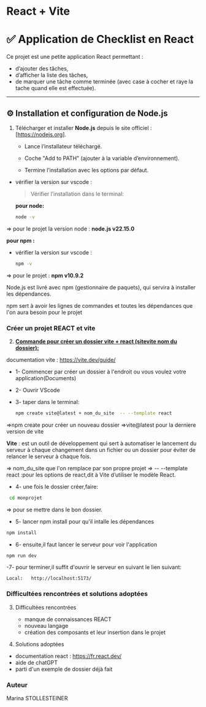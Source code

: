# React + Vite

# ✅ Application de Checklist en React

Ce projet est une petite application React permettant :
- d’ajouter des tâches,
- d’afficher la liste des tâches,
- de marquer une tâche comme terminée (avec case à cocher et raye la tache quand elle est effectuée).

---

## ⚙️ Installation et configuration de Node.js

1. Télécharger et installer **Node.js** depuis le site officiel : [https://nodejs.org].  

   - Lance l’installateur téléchargé.

   - Coche "Add to PATH" (ajouter à la variable d’environnement).

   - Termine l’installation avec les options par défaut.

- vérifier la version sur vscode : 

   > Vérifier l’installation dans le terminal:

   **pour node:**
   ```bash
   node -v

 => pour le projet la version node : 
    **node.js v22.15.0**

   **pour npm :**
- vérifier la version sur vscode : 
    ```bash
   npm -v

=> pour le projet :
    **npm v10.9.2**


Node.js est livré avec npm (gestionnaire de paquets), qui servira à installer les dépendances.

npm sert à avoir les lignes de commandes et toutes les dépendances que l'on aura besoin pour le projet

### Créer un projet REACT et vite

2.  **<ins>Commande pour créer un dossier vite + react (sitevite nom du dossier):</ins>**

  documentation vite : https://vite.dev/guide/

 - 1- Commencer par créer un dossier à l'endroit ou vous voulez votre application(Documents)
 - 2- Ouvrir VScode
 - 3- taper dans le terminal:

    ```bash
    npm create vite@latest + nom_du_site  -- --template react

=>npm create pour créer un nouveau dossier 
=>vite@latest pour la derniere version de vite

**Vite** : est un outil  de développement qui sert à automatiser le lancement du serveur à chaque changement dans un fichier ou un dossier pour éviter de relancer le serveur à chaque fois.

=> nom_du_site que l'on remplace par son propre projet 
=> -- --template react :pour les options de react,dit à Vite d’utiliser le modèle React.

   - 4- une fois le dossier créer,faire:
  ```bash
   cd monprojet
```
=> pour se mettre dans le bon dossier.

   - 5- lancer npm install pour qu'il intalle les dépendances
   ```bash
   npm install
   ```

   - 6- ensuite,il faut lancer le serveur pour voir l'application
   ```bash
   npm run dev
   ```

   -7- pour terminer,il suffit d'ouvrir le serveur en suivant le lien suivant:

    Local:   http://localhost:5173/


### Difficultées rencontrées et solutions adoptées
3. Difficultées rencontrées

   - manque de connaissances REACT
   - nouveau langage
   - création des composants et leur insertion dans le projet

4.  Solutions adoptées

   - documentation react : https://fr.react.dev/
   - aide de chatGPT 
   - parti d'un exemple de dossier déjà fait

### Auteur   

Marina STOLLESTEINER











